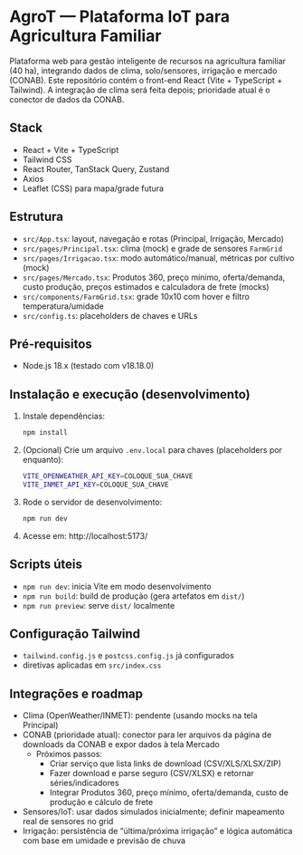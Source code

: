 # AgroT — Plataforma IoT para Agricultura Familiar

Plataforma web para gestão inteligente de recursos na agricultura familiar (40 ha), integrando dados de clima, solo/sensores, irrigação e mercado (CONAB). Este repositório contém o front-end React (Vite + TypeScript + Tailwind). A integração de clima será feita depois; prioridade atual é o conector de dados da CONAB.

## Stack
- React + Vite + TypeScript
- Tailwind CSS
- React Router, TanStack Query, Zustand
- Axios
- Leaflet (CSS) para mapa/grade futura

## Estrutura
- `src/App.tsx`: layout, navegação e rotas (Principal, Irrigação, Mercado)
- `src/pages/Principal.tsx`: clima (mock) e grade de sensores `FarmGrid`
- `src/pages/Irrigacao.tsx`: modo automático/manual, métricas por cultivo (mock)
- `src/pages/Mercado.tsx`: Produtos 360, preço mínimo, oferta/demanda, custo produção, preços estimados e calculadora de frete (mocks)
- `src/components/FarmGrid.tsx`: grade 10x10 com hover e filtro temperatura/umidade
- `src/config.ts`: placeholders de chaves e URLs

## Pré‑requisitos
- Node.js 18.x (testado com v18.18.0)

## Instalação e execução (desenvolvimento)
1. Instale dependências:
   ```bash
   npm install
   ```
2. (Opcional) Crie um arquivo `.env.local` para chaves (placeholders por enquanto):
   ```bash
   VITE_OPENWEATHER_API_KEY=COLOQUE_SUA_CHAVE
   VITE_INMET_API_KEY=COLOQUE_SUA_CHAVE
   ```
3. Rode o servidor de desenvolvimento:
   ```bash
   npm run dev
   ```
4. Acesse em: http://localhost:5173/

## Scripts úteis
- `npm run dev`: inicia Vite em modo desenvolvimento
- `npm run build`: build de produção (gera artefatos em `dist/`)
- `npm run preview`: serve `dist/` localmente

## Configuração Tailwind
- `tailwind.config.js` e `postcss.config.js` já configurados
- diretivas aplicadas em `src/index.css`

## Integrações e roadmap
- Clima (OpenWeather/INMET): pendente (usando mocks na tela Principal)
- CONAB (prioridade atual): conector para ler arquivos da página de downloads da CONAB e expor dados à tela Mercado
  - Próximos passos:
    - Criar serviço que lista links de download (CSV/XLS/XLSX/ZIP)
    - Fazer download e parse seguro (CSV/XLSX) e retornar séries/indicadores
    - Integrar Produtos 360, preço mínimo, oferta/demanda, custo de produção e cálculo de frete
- Sensores/IoT: usar dados simulados inicialmente; definir mapeamento real de sensores no grid
- Irrigação: persistência de “última/próxima irrigação” e lógica automática com base em umidade e previsão de chuva

